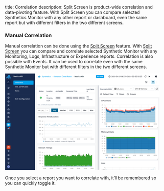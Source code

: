 title: Correlation
description: Split Screen is product-wide correlation and data-pivoting feature. With Split Screen you can compare selected Synthetics Monitor with any other report or dashboard, even the same report but with different filters in the two different screens.

### Manual Correlation

Manual correlation can be done using the [Split Screen](../guide/split-screen) feature. With [Split Screen](../guide/split-screen) you can compare and correlate selected Synthetic Monitor with any Monitoring, Logs, Infrastructure or Experience reports. Correlation is also possible with Events. It can be used to correlate even with the same Synthetic Monitor but with different filters in the two different screens.

![Correlate Synthetics Monitor with Monitoring in Split Screen](../images/guide/split-screen/synthetics-monitoring.png)

Once you select a report you want to correlate with, it’ll be remembered so you can quickly toggle it.
